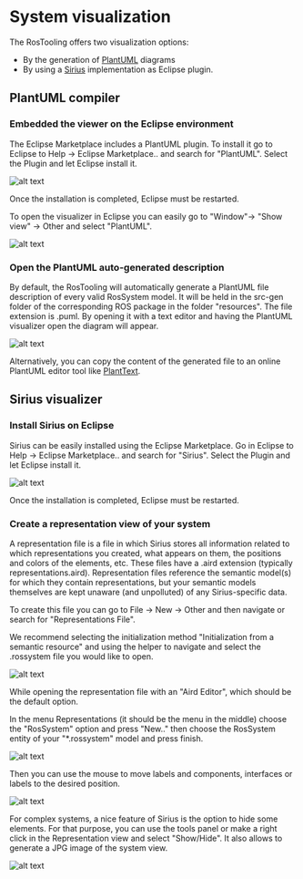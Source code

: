 # System visualization
The RosTooling offers two visualization options:
* By the generation of [PlantUML](https://plantuml.com/) diagrams
* By using a [Sirius](https://eclipse.dev/sirius/) implementation as Eclipse plugin.

## PlantUML compiler

### Embedded the viewer on the Eclipse environment

The Eclipse Marketplace includes a PlantUML plugin. To install it go to Eclipse to Help -> Eclipse Marketplace..  and search for "PlantUML". Select the Plugin and let Eclipse install it.

![alt text](images/PlantUMLInstaller.gif)

Once the installation is completed, Eclipse must be restarted.

To open the visualizer in Eclipse you can easily go to "Window"->  "Show view" -> Other and select "PlantUML".

![alt text](images/PlantUMLView.gif)


### Open the PlantUML auto-generated description
By default, the RosTooling will automatically generate a PlantUML file description of every valid RosSystem model. It will be held in the src-gen folder of the corresponding ROS package in the folder "resources". The file extension is .puml. By opening it with a text editor and having the PlantUML visualizer open the diagram will appear.

![alt text](images/PlantUMLViewSystemExample.png)


Alternatively, you can copy the content of the generated file to an online PlantUML editor tool like [PlantText](https://www.planttext.com/).

## Sirius visualizer

### Install Sirius on Eclipse

Sirius can be easily installed using the Eclipse Marketplace. Go in Eclipse to Help -> Eclipse Marketplace..  and search for "Sirius". Select the Plugin and let Eclipse install it.

![alt text](images/SiriusInstaller.gif)

Once the installation is completed, Eclipse must be restarted.

### Create a representation view of your system

A representation file is a file in which Sirius stores all information related to which representations you created, what appears on them, the positions and colors of the elements, etc. These files have a .aird extension (typically representations.aird). Representation files reference the semantic model(s) for which they contain representations, but your semantic models themselves are kept unaware (and unpolluted) of any Sirius-specific data.

To create this file you can go to File -> New -> Other and then navigate or search for "Representations File".

We recommend selecting the initialization method "Initialization from a semantic resource" and using the helper to navigate and select the .rossystem file you would like to open.

![alt text](images/SiriusCreateRepresentationFile.gif)

While opening the representation file with an "Aird Editor", which should be the default option.

In the menu Representations (it should be the menu in the middle) choose the "RosSystem" option and press "New.." then choose the RosSystem entity of your "*.rossystem" model and press finish.

![alt text](images/SiriusOpenSystemView.gif)

Then you can use the mouse to move labels and components, interfaces or labels to the desired position.

![alt text](images/SiriusView.png)

For complex systems, a nice feature of Sirius is the option to hide some elements. For that purpose, you can use the tools panel or make a right click in the Representation view and select "Show/Hide". It also allows to generate a JPG image of the system view.

![alt text](images/SiriusFeatures.gif)
